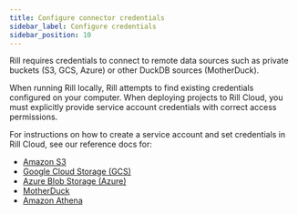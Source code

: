 ```yaml
---
title: Configure connector credentials
sidebar_label: Configure credentials
sidebar_position: 10
---
```


Rill requires credentials to connect to remote data sources such as private buckets (S3, GCS, Azure) or other DuckDB sources (MotherDuck).

When running Rill locally, Rill attempts to find existing credentials configured on your computer. When deploying projects to Rill Cloud, you must explicitly provide service account credentials with correct access permissions.

For instructions on how to create a service account and set credentials in Rill Cloud, see our reference docs for:

- [Amazon S3](./s3.md)
- [Google Cloud Storage (GCS)](./gcs.md)
- [Azure Blob Storage (Azure)](./azure.md)
- [MotherDuck](./motherduck.md)
- [Amazon Athena](./athena.md)
